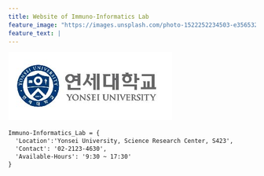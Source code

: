 ```yaml
---
title: Website of Immuno-Informatics Lab
feature_image: "https://images.unsplash.com/photo-1522252234503-e356532cafd5?ixlib=rb-1.2.1&ixid=MnwxMjA3fDB8MHxwaG90by1wYWdlfHx8fGVufDB8fHx8&auto=format&fit=crop&w=1325&q=80"
feature_text: |
---
```

![symbol](/assets/images/symbolsmall.jpg)
```{python}
Immuno-Informatics_Lab = {
  'Location':'Yonsei University, Science Research Center, S423',
  'Contact': '02-2123-4630',
  'Available-Hours': '9:30 ~ 17:30'  
}
```

